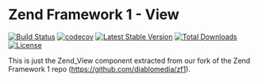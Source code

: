 Zend Framework 1 - View
============================
[![Build Status](https://travis-ci.com/diablomedia/zf1-view.svg?branch=master)](https://travis-ci.com/diablomedia/zf1-view)
[![codecov](https://codecov.io/gh/diablomedia/zf1-view/branch/master/graph/badge.svg)](https://codecov.io/gh/diablomedia/zf1-view)
[![Latest Stable Version](https://poser.pugx.org/diablomedia/zendframework1-view/v/stable)](https://packagist.org/packages/diablomedia/zendframework1-view)
[![Total Downloads](https://poser.pugx.org/diablomedia/zendframework1-view/downloads)](https://packagist.org/packages/diablomedia/zendframework1-view)
[![License](https://poser.pugx.org/diablomedia/zendframework1-view/license)](https://packagist.org/packages/diablomedia/zendframework1-view)

This is just the Zend_View component extracted from our fork of the Zend Framework 1 repo (https://github.com/diablomedia/zf1).
